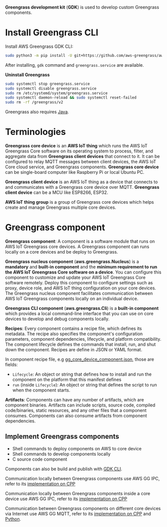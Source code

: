 **Greengrass development kit** (**GDK**) is used to develop custom Greengrass components.
# Install Greengrass CLI
Install AWS Greengrass GDK CLI:
```sh
sudo python3 -m pip install -U git+https://github.com/aws-greengrass/aws-greengrass-gdk-cli.git@v1.1.0
```
After installing, ``gdk`` command and ``greengrass.service`` are available. 

**Uninstall Greengrass**
```sh
sudo systemctl stop greengrass.service
sudo systemctl disable greengrass.service
sudo rm /etc/systemd/system/greengrass.service
sudo systemctl daemon-reload && sudo systemctl reset-failed
sudo rm -rf /greengrass/v2
```
Greengrass also requires [Java](https://github.com/TranPhucVinh/Java).
# Terminologies

**Greengrass core device** is an **AWS IoT thing** which runs the AWS IoT Greengrass Core software on its operating system to process, filter, and aggregate data from **Greengrass client devices** that connect to it. It can be configured to relay MQTT messages between client devices, the AWS IoT Core cloud service, and Greengrass components. **Greengrass core device** can be single-board computer like Raspberry Pi or local Ubuntu PC.

**Greengrass client device** is an AWS IoT thing as a device that connects to and communicates with a Greengrass core device over MQTT. **Greengrass client device** can be a MCU like ESP8266, ESP32.

**AWS IoT thing group** is a group of Greengrass core devices which helps create and manage Greengrass multiple core devices.
# Greengrass component
**Greengrass component**: A component is a software module that runs on AWS IoT Greengrass core devices. A Greengrass component can runs locally on a core devices and be deploy to Greengrass.

**Greengrass nucleus component** (**aws.greengrass.Nucleus**) is a **mandatory** and **built-in component** and the **minimum requirement to run the AWS IoT Greengrass Core software on a device**. You can configure this component to customize and update your AWS IoT Greengrass Core software remotely. Deploy this component to configure settings such as proxy, device role, and AWS IoT thing configuration on your core devices. The Greengrass nucleus component facilitates communication between AWS IoT Greengrass components locally on an individual device. 

**Greengrass CLI component** (**aws.greengrass.Cli**) is a **built-in component** which provides a local command-line interface that you can use on core devices to develop and debug components locally.

**Recipes**: Every component contains a recipe file, which defines its metadata. The recipe also specifies the component's configuration parameters, component dependencies, lifecycle, and platform compatibility. The component lifecycle defines the commands that install, run, and shut down the component. Recipes are define in JSON or YAML format.

In component recipe file, e.g [gg_core_device_component.json](https://github.com/TranPhucVinh/Linux-Shell/blob/master/Platforms%20interaction/AWS/Greengrass/Components%20with%20shell%20commands.md#develop-a-local-python-component-then-deploy-to-aws), those are fields:

* ``Lifecycle``: An object or string that defines how to install and run the component on the platform that this manifest defines
* ``run`` (inside ``Lifecycle``): An object or string that defines the script to run when the component starts.

**Artifacts**: Components can have any number of artifacts, which are component binaries. Artifacts can include scripts, source code, compiled code/binaries, static resources, and any other files that a component consumes. Components can also consume artifacts from component dependencies.

## Implement Greengrass components

* Shell commands to deploy components on AWS to core device
* Shell commands to develop components locally
* C source code component

Components can also be build and publish with [GDK CLI](Components%20with%20GDK%20CLI.md).

Communication locally between Greengrass components use AWS GG IPC, refer to its [implementation on CPP](https://github.com/TranPhucVinh/Cplusplus/tree/master/Application%20layer/AWS%20Greengrass%20IPC)

Communication locally between Greengrass components inside a core device use AWS GG IPC, refer to its [implementation on CPP](https://github.com/TranPhucVinh/Cplusplus/tree/master/Application%20layer/AWS%20Greengrass%20IPC)

Communication between Greengrass components on different core devices via Internet use AWS GG MQTT, refer to its [implementation on CPP](https://github.com/TranPhucVinh/Cplusplus/tree/master/Application%20layer/AWS%20Greengrass%20MQTT) and [Python](https://github.com/TranPhucVinh/Python/tree/master/Application%20layer/AWS%20Greengrass%20MQTT).
